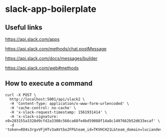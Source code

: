 # slack-app-boilerplate

## Useful links

https://api.slack.com/apps

https://api.slack.com/methods/chat.postMessage 

https://api.slack.com/docs/messages/builder

https://api.slack.com/web#methods

## How to execute a command

```
curl -X POST \
  http://localhost:5001/api/slack2 \
  -H 'Content-Type: application/x-www-form-urlencoded' \
  -H 'cache-control: no-cache' \
  -H 'x-slack-request-timestamp: 1561931414' \
  -H 'x-slack-signature: v0=283155a3328d9cfd2a3308c566ca68fe4bd59088f14a8c1497662b52d633ecaf' \
  -d 'token=8O4s3rgvVFjHTv3aAVtbo2FP&team_id=TKVHCH21L&team_domain=luciandev&channel_id=CKSUPQ31A&channel_name=general&user_id=UKG1CTVU3&user_name=luciansr&command=%2Flucian&text=list&response_url=https%3A%2F%2Fhooks.slack.com%2Fcommands%2FTKVHCH21L%2F682573638535%2FnJeeLss5of7MRLAkdPn9sm3C&trigger_id=669321780995.675590580054.5a199315fdefcc23c84eb3042b4100d1'
  ```
